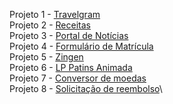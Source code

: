 Projeto 1 - [Travelgram](https://1nickael1.github.io/MBA-Rocketseat/travelgram/)\
Projeto 2 - [Receitas](https://1nickael1.github.io/MBA-Rocketseat/receitas/)\
Projeto 3 - [Portal de Notícias](https://1nickael1.github.io/MBA-Rocketseat/portalNoticias/)\
Projeto 4 - [Formulário de Matrícula](https://1nickael1.github.io/MBA-Rocketseat/formularioMatricula/)\
Projeto 5 - [Zingen](https://1nickael1.github.io/MBA-Rocketseat/zingen/)\
Projeto 6 - [LP Patins Animada](https://1nickael1.github.io/MBA-Rocketseat/patins/)\
Projeto 7 - [Conversor de moedas](https://1nickael1.github.io/MBA-Rocketseat/convert/)\
Projeto 8 - [Solicitação de reembolso](https://1nickael1.github.io/MBA-Rocketseat/refund/)\